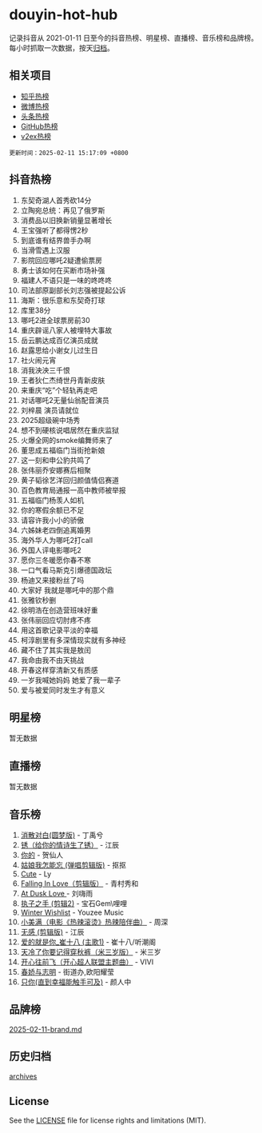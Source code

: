 # douyin-hot-hub

记录抖音从 2021-01-11 日至今的抖音热榜、明星榜、直播榜、音乐榜和品牌榜。每小时抓取一次数据，按天[归档](archives)。

## 相关项目

- [知乎热榜](https://github.com/lonnyzhang423/zhihu-hot-hub)
- [微博热榜](https://github.com/lonnyzhang423/weibo-hot-hub)
- [头条热榜](https://github.com/lonnyzhang423/toutiao-hot-hub)
- [GitHub热榜](https://github.com/lonnyzhang423/github-hot-hub)
- [v2ex热榜](https://github.com/lonnyzhang423/v2ex-hot-hub)


`更新时间：2025-02-11 15:17:09 +0800`

## 抖音热榜

1. 东契奇湖人首秀砍14分
1. 立陶宛总统：再见了俄罗斯
1. 消费品以旧换新销量显著增长
1. 王宝强听了都得愣2秒
1. 到底谁有结界兽手办啊
1. 当滑雪遇上汉服
1. 影院回应哪吒2疑遭偷票房
1. 勇士该如何在买断市场补强
1. 福建人不语只是一味的咚咚咚
1. 司法部原副部长刘志强被提起公诉
1. 海斯：很乐意和东契奇打球
1. 库里38分
1. 哪吒2进全球票房前30
1. 重庆辟谣八家人被埋特大事故
1. 岳云鹏达成百亿演员成就
1. 赵露思给小谢女儿过生日
1. 社火闹元宵
1. 消我泱泱三千恨
1. 王者狄仁杰绮世丹青新皮肤
1. 来重庆“吃”个轻轨再走吧
1. 对话哪吒2无量仙翁配音演员
1. 刘梓晨 演员请就位
1. 2025超级碗中场秀
1. 想不到硬核说唱居然在重庆监狱
1. 火爆全网的smoke编舞师来了
1. 董思成五福临门当街抢新娘
1. 这一刻和申公豹共鸣了
1. 张伟丽乔安娜赛后相聚
1. 黄子韬徐艺洋回归颜值情侣赛道
1. 百色教育局通报一高中教师被举报
1. 五福临门杨羡人如机
1. 你的寒假余额已不足
1. 请容许我小小的骄傲
1. 六姊妹老四倒追离婚男
1. 海外华人为哪吒2打call
1. 外国人评电影哪吒2
1. 愿你三冬暖愿你春不寒
1. 一口气看马斯克引爆德国政坛
1. 杨迪又来接粉丝了吗
1. 大家好 我就是哪吒中的那个鼎
1. 张雅钦秒删
1. 徐明浩在创造营班味好重
1. 张伟丽回应切肘疼不疼
1. 用这首歌记录平淡的幸福
1. 柯淳剧里有多深情现实就有多神经
1. 藏不住了其实我是敖闰
1. 我命由我不由天挑战
1. 开春这样穿清新又有质感
1. 一岁我喊她妈妈 她爱了我一辈子
1. 爱与被爱同时发生才有意义

## 明星榜

暂无数据

## 直播榜

暂无数据

## 音乐榜

1. [消散对白(圆梦版)](https://sf5-hl-cdn-tos.douyinstatic.com/obj/tos-cn-ve-2774/og4jB5I5IizzoZVAAAzWgBMAsMDWoArfwBOiFs) - 丁禹兮
1. [锈（给你的情诗生了锈）](https://sf5-hl-cdn-tos.douyinstatic.com/obj/tos-cn-ve-2774/o8a1PBtVqIYbPEGK6e5A4egedVMdm3fCIz6bbE) - 江辰
1. [你的](https://sf5-hl-cdn-tos.douyinstatic.com/obj/tos-cn-ve-2774/oYuIeKf42jB7sEV6B2upMdpYAgfrQWj0FeRegh) - 贺仙人
1. [姑娘我怎能忘 (弹唱剪辑版)](https://sf5-hl-cdn-tos.douyinstatic.com/obj/tos-cn-ve-2774/okamwrBGEMz6illuEofAsMV4yzF5tVWbBiA5AI) - 抠抠
1. [Cute](https://sf5-hl-cdn-tos.douyinstatic.com/obj/tos-cn-ve-2774/o4IbIzHWKAAB4wsS5qMBRiiAlEBGTpQRNfFvuo) - Ly
1. [Falling In Love（剪辑版）](https://sf3-cdn-tos.douyinstatic.com/obj/tos-cn-ve-2774/o8ajpA8zzgBPahbBIO8AcKGBLJezFCRd1wfP9f) - 青村秀和
1. [ At Dusk  Love ](https://sf5-hl-cdn-tos.douyinstatic.com/obj/tos-cn-ve-2774/o8CrpCf5CaYgI4ZrtQgMQAFEfuGqNnRSDQAPBc) - 刘嗨雨
1. [执子之手 (剪辑2)](https://sf5-hl-cdn-tos.douyinstatic.com/obj/tos-cn-ve-2774/oUoZLQjCc31XzqsBnBQUNgeKtYPBcgbFDwtfcu) - 宝石Gem\哩哩
1. [Winter Wishlist](https://sf6-cdn-tos.douyinstatic.com/obj/tos-cn-ve-2774/oIIgUOeamCFCVAzxN6MFRLIBlLGpUqQxeeHrLE) - Youzee Music
1. [小美满（电影《热辣滚烫》热辣陪伴曲）](https://sf5-hl-cdn-tos.douyinstatic.com/obj/tos-cn-ve-2774/o0GAn2lSgfZIDUgtevCGDQYnFg4CwnrBaxbTZL) - 周深
1. [无感 (剪辑版)](https://sf5-hl-cdn-tos.douyinstatic.com/obj/tos-cn-ve-2774/o0eIsUzJBDlQaQFC5OFlgbMEZC1TFYBftOBn6p) - 江辰
1. [爱的就是你_崔十八 (主歌1)](https://sf5-hl-cdn-tos.douyinstatic.com/obj/tos-cn-ve-2774/oI5BO5DhFZ6UTcNCnZaOCBLtZ7WIMQGfgnXf5E) - 崔十八/听潮阁
1. [天冷了你要记得穿秋裤（米三岁版）](https://sf5-hl-cdn-tos.douyinstatic.com/obj/tos-cn-ve-2774/oQlIwVIDWiZ6BQilAorS7MA0AgCkQDvcZAdm1) - 米三岁
1. [开心往前飞（开心超人联盟主题曲）](https://sf5-hl-cdn-tos.douyinstatic.com/obj/tos-cn-ve-2774/9d8fb7c82cf1421fb93a9fe925275e0a) - VIVI
1. [春娇与志明](https://sf5-hl-cdn-tos.douyinstatic.com/obj/tos-cn-ve-2774/e530d8fceb7044b39707d7f9ff54add1) - 街道办,欧阳耀莹
1. [只你(直到幸福能触手可及)](https://sf5-hl-cdn-tos.douyinstatic.com/obj/tos-cn-ve-2774/o0lBkRDzFTeaVSUz3ZZSCBVtZ5DIMQGfgmEAuE) - 颜人中

## 品牌榜

[2025-02-11-brand.md](archives/2025-02-11-brand.md)

## 历史归档

[archives](archives)

## License

See the [LICENSE](LICENSE) file for license rights and limitations (MIT).
